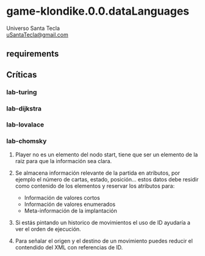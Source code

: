 # game-klondike.0.0.dataLanguages
Universo Santa Tecla  
[uSantaTecla@gmail.com](mailto:uSantaTecla@gmail.com)  
  
## requirements 


## Críticas   


###  lab-turing


### lab-dijkstra 


    
###  lab-lovalace 



    
###  lab-chomsky

1. Player no es un elemento del nodo start, tiene que ser un elemento de la raiz para que la información sea clara.
2. Se almacena información relevante de la partida en atributos, por ejemplo el número de cartas, estado, posición... estos datos debe residir como contenido de los elementos y reservar los atributos para:
    * Información de valores cortos
    * Información de valores enumerados
    * Meta-información de la implantación

3. Si estás pintando un historico de movimientos el uso de ID ayudaría a ver el orden de ejecución.
4. Para señalar el origen y el destino de un movimiento puedes reducir el contendido del XML con referencias de ID.

